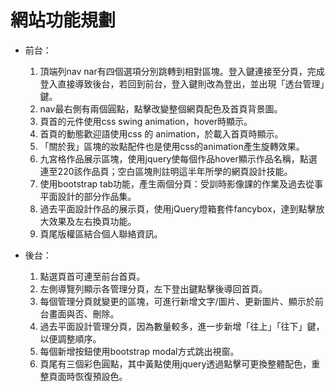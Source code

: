 # 網站功能規劃

 * 前台：
    1. 頂端列nav nar有四個選項分別跳轉到相對區塊。登入鍵連接至分頁，完成登入直接導致後台，若回到前台，登入鍵則改為登出，並出現「透台管理」鍵。
    2. nav最右側有兩個圓點，點擊改變整個網頁配色及首頁背景圖。
    3. 頁首的元件使用css swing animation，hover時顯示。
    3. 首頁的動態歡迎語使用css 的 animation，於載入首頁時顯示。
    4. 「關於我」區塊的妝點配件也是使用css的animation產生旋轉效果。
    5. 九宮格作品展示區塊，使用jquery使每個作品hover顯示作品名稱，點選連至220該作品頁；空白區塊則註明這半年所學的網頁設計技能。
    6. 使用bootstrap tab功能，產生兩個分頁：受訓時影像課的作業及過去從事平面設計的部分作品集。
    7. 過去平面設計作品的展示頁，使用jQuery燈箱套件fancybox，達到點擊放大效果及左右換頁功能。
    8. 頁尾版權區結合個人聯絡資訊。

* 後台：
    1. 點選頁首可連至前台首頁。
    2. 左側導覽列顯示各管理分頁，左下登出鍵點擊後導回首頁。
    3. 每個管理分頁就變更的區塊，可進行新增文字/圖片、更新圖片、顯示於前台畫面與否、刪除。
    4. 過去平面設計管理分頁，因為數量較多，進一步新增「往上」「往下」鍵，以便調整順序。
    5. 每個新增按鈕使用bootstrap modal方式跳出視窗。
    6. 頁尾有三個彩色圓點，其中黃點使用jquery透過點擊可更換整體配色，重整頁面時恢復預設色。 